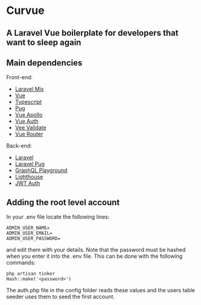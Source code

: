 # Curvue
## A Laravel Vue boilerplate for developers that want to sleep again

## Main dependencies

Front-end:

* [Laravel Mix](https://github.com/JeffreyWay/laravel-mix)
* [Vue](https://github.com/vuejs/vue)
* [Typescript](https://github.com/microsoft/TypeScript)
* [Pug](https://github.com/pugjs/pug/tree/master/packages/pug)
* [Vue Apollo](https://github.com/Akryum/vue-apollo)
* [Vue Auth](https://github.com/websanova/vue-auth/)
* [Vee Validate](https://github.com/baianat/vee-validate)
* [Vue Router](https://github.com/vuejs/vue-router)

Back-end:

* [Laravel](https://github.com/laravel/laravel)
* [Laravel Pug](https://github.com/BKWLD/laravel-pug)
* [GraphQL Playground](https://github.com/mll-lab/laravel-graphql-playground)
* [Lighthouse](https://github.com/nuwave/lighthouse)
* [JWT Auth](https://github.com/tymondesigns/jwt-auth)

## Adding the root level account
In your .env file locate the following lines:

`
ADMIN_USER_NAME=  
`  
`
ADMIN_USER_EMAIL=  
`  
`
ADMIN_USER_PASSWORD=  
`

and edit them with your details. Note that the password must be hashed when you enter it into the .env file. This can be done with the following commands:

`
php artisan tinker  
`  
`
Hash::make('<password>')  
`

The auth.php file in the config folder reads these values and the users table seeder uses them to seed the
first account.
